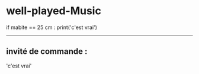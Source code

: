 # well-played-Music
if mabite == 25 cm :
  print('c'est vrai')
  
  -----
  invité de commande :
  ------
  'c'est vrai'

